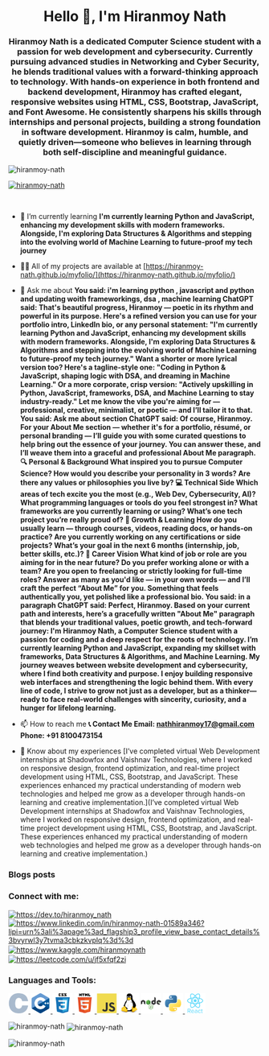 <h1 align="center">Hello 👋, I'm Hiranmoy Nath</h1>
<h3 align="center">Hiranmoy Nath is a dedicated Computer Science student with a passion for web development and cybersecurity. Currently pursuing advanced studies in Networking and Cyber Security, he blends traditional values with a forward-thinking approach to technology. With hands-on experience in both frontend and backend development, Hiranmoy has crafted elegant, responsive websites using HTML, CSS, Bootstrap, JavaScript, and Font Awesome. He consistently sharpens his skills through internships and personal projects, building a strong foundation in software development. Hiranmoy is calm, humble, and quietly driven—someone who believes in learning through both self-discipline and meaningful guidance.</h3>

<p align="left"> <img src="https://komarev.com/ghpvc/?username=hiranmoy-nath&label=Profile%20views&color=0e75b6&style=flat" alt="hiranmoy-nath" /> </p>

<p align="left"> <a href="https://github.com/ryo-ma/github-profile-trophy"><img src="https://github-profile-trophy.vercel.app/?username=hiranmoy-nath" alt="hiranmoy-nath" /></a> </p>

<p align="left"> <a href="https://twitter.com/" target="blank"><img src="https://img.shields.io/twitter/follow/?logo=twitter&style=for-the-badge" alt="" /></a> </p>

- 🌱 I’m currently learning **I'm currently learning Python and JavaScript, enhancing my development skills with modern frameworks. Alongside, I'm exploring Data Structures & Algorithms and stepping into the evolving world of Machine Learning to future-proof my tech journey**

- 👨‍💻 All of my projects are available at [https://hiranmoy-nath.github.io/myfolio/](https://hiranmoy-nath.github.io/myfolio/)

- 💬 Ask me about **You said: i'm learning python , javascript and python and updating woith frameworkings, dsa , machine learning ChatGPT said: That's beautiful progress, Hiranmoy — poetic in its rhythm and powerful in its purpose. Here's a refined version you can use for your portfolio intro, LinkedIn bio, or any personal statement: "I'm currently learning Python and JavaScript, enhancing my development skills with modern frameworks. Alongside, I'm exploring Data Structures & Algorithms and stepping into the evolving world of Machine Learning to future-proof my tech journey." Want a shorter or more lyrical version too? Here's a tagline-style one: "Coding in Python & JavaScript, shaping logic with DSA, and dreaming in Machine Learning." Or a more corporate, crisp version: "Actively upskilling in Python, JavaScript, frameworks, DSA, and Machine Learning to stay industry-ready." Let me know the vibe you're aiming for — professional, creative, minimalist, or poetic — and I’ll tailor it to that. You said: Ask me about section ChatGPT said: Of course, Hiranmoy. For your About Me section — whether it's for a portfolio, résumé, or personal branding — I’ll guide you with some curated questions to help bring out the essence of your journey. You can answer these, and I’ll weave them into a graceful and professional About Me paragraph. 🔍 Personal & Background What inspired you to pursue Computer Science? How would you describe your personality in 3 words? Are there any values or philosophies you live by? 💻 Technical Side Which areas of tech excite you the most (e.g., Web Dev, Cybersecurity, AI)? What programming languages or tools do you feel strongest in? What frameworks are you currently learning or using? What’s one tech project you’re really proud of? 🌱 Growth & Learning How do you usually learn — through courses, videos, reading docs, or hands-on practice? Are you currently working on any certifications or side projects? What’s your goal in the next 6 months (internship, job, better skills, etc.)? 💼 Career Vision What kind of job or role are you aiming for in the near future? Do you prefer working alone or with a team? Are you open to freelancing or strictly looking for full-time roles? Answer as many as you'd like — in your own words — and I’ll craft the perfect “About Me” for you. Something that feels authentically you, yet polished like a professional bio. You said: in a paragraph ChatGPT said: Perfect, Hiranmoy. Based on your current path and interests, here’s a gracefully written "About Me" paragraph that blends your traditional values, poetic growth, and tech-forward journey: I'm Hiranmoy Nath, a Computer Science student with a passion for coding and a deep respect for the roots of technology. I’m currently learning Python and JavaScript, expanding my skillset with frameworks, Data Structures & Algorithms, and Machine Learning. My journey weaves between website development and cybersecurity, where I find both creativity and purpose. I enjoy building responsive web interfaces and strengthening the logic behind them. With every line of code, I strive to grow not just as a developer, but as a thinker—ready to face real-world challenges with sincerity, curiosity, and a hunger for lifelong learning.**

- 📫 How to reach me **📞 Contact Me Email: nathhiranmoy17@gmail.com Phone: +91 8100473154**

- 📄 Know about my experiences [I’ve completed virtual Web Development internships at Shadowfox and Vaishnav Technologies, where I worked on responsive design, frontend optimization, and real-time project development using HTML, CSS, Bootstrap, and JavaScript. These experiences enhanced my practical understanding of modern web technologies and helped me grow as a developer through hands-on learning and creative implementation.](I’ve completed virtual Web Development internships at Shadowfox and Vaishnav Technologies, where I worked on responsive design, frontend optimization, and real-time project development using HTML, CSS, Bootstrap, and JavaScript. These experiences enhanced my practical understanding of modern web technologies and helped me grow as a developer through hands-on learning and creative implementation.)

### Blogs posts
<!-- BLOG-POST-LIST:START -->
<!-- BLOG-POST-LIST:END -->

<h3 align="left">Connect with me:</h3>
<p align="left">
<a href="https://dev.to/https://dev.to/hiranmoy_nath" target="blank"><img align="center" src="https://raw.githubusercontent.com/rahuldkjain/github-profile-readme-generator/master/src/images/icons/Social/devto.svg" alt="https://dev.to/hiranmoy_nath" height="30" width="40" /></a>
<a href="https://linkedin.com/in/https://www.linkedin.com/in/hiranmoy-nath-01589a346?lipi=urn%3ali%3apage%3ad_flagship3_profile_view_base_contact_details%3bvyrwl3y7tvma3cbkzkvplq%3d%3d" target="blank"><img align="center" src="https://raw.githubusercontent.com/rahuldkjain/github-profile-readme-generator/master/src/images/icons/Social/linked-in-alt.svg" alt="https://www.linkedin.com/in/hiranmoy-nath-01589a346?lipi=urn%3ali%3apage%3ad_flagship3_profile_view_base_contact_details%3bvyrwl3y7tvma3cbkzkvplq%3d%3d" height="30" width="40" /></a>
<a href="https://kaggle.com/https://www.kaggle.com/hiranmoynath" target="blank"><img align="center" src="https://raw.githubusercontent.com/rahuldkjain/github-profile-readme-generator/master/src/images/icons/Social/kaggle.svg" alt="https://www.kaggle.com/hiranmoynath" height="30" width="40" /></a>
<a href="https://www.leetcode.com/https://leetcode.com/u/jf5xfqf2zi" target="blank"><img align="center" src="https://raw.githubusercontent.com/rahuldkjain/github-profile-readme-generator/master/src/images/icons/Social/leet-code.svg" alt="https://leetcode.com/u/jf5xfqf2zi" height="30" width="40" /></a>
</p>

<h3 align="left">Languages and Tools:</h3>
<p align="left"> <a href="https://www.cprogramming.com/" target="_blank" rel="noreferrer"> <img src="https://raw.githubusercontent.com/devicons/devicon/master/icons/c/c-original.svg" alt="c" width="40" height="40"/> </a> <a href="https://www.w3schools.com/cpp/" target="_blank" rel="noreferrer"> <img src="https://raw.githubusercontent.com/devicons/devicon/master/icons/cplusplus/cplusplus-original.svg" alt="cplusplus" width="40" height="40"/> </a> <a href="https://www.w3schools.com/css/" target="_blank" rel="noreferrer"> <img src="https://raw.githubusercontent.com/devicons/devicon/master/icons/css3/css3-original-wordmark.svg" alt="css3" width="40" height="40"/> </a> <a href="https://www.w3.org/html/" target="_blank" rel="noreferrer"> <img src="https://raw.githubusercontent.com/devicons/devicon/master/icons/html5/html5-original-wordmark.svg" alt="html5" width="40" height="40"/> </a> <a href="https://developer.mozilla.org/en-US/docs/Web/JavaScript" target="_blank" rel="noreferrer"> <img src="https://raw.githubusercontent.com/devicons/devicon/master/icons/javascript/javascript-original.svg" alt="javascript" width="40" height="40"/> </a> <a href="https://www.linux.org/" target="_blank" rel="noreferrer"> <img src="https://raw.githubusercontent.com/devicons/devicon/master/icons/linux/linux-original.svg" alt="linux" width="40" height="40"/> </a> <a href="https://nodejs.org" target="_blank" rel="noreferrer"> <img src="https://raw.githubusercontent.com/devicons/devicon/master/icons/nodejs/nodejs-original-wordmark.svg" alt="nodejs" width="40" height="40"/> </a> <a href="https://www.python.org" target="_blank" rel="noreferrer"> <img src="https://raw.githubusercontent.com/devicons/devicon/master/icons/python/python-original.svg" alt="python" width="40" height="40"/> </a> <a href="https://reactjs.org/" target="_blank" rel="noreferrer"> <img src="https://raw.githubusercontent.com/devicons/devicon/master/icons/react/react-original-wordmark.svg" alt="react" width="40" height="40"/> </a> </p>

<p><img align="left" src="https://github-readme-stats.vercel.app/api/top-langs?username=hiranmoy-nath&show_icons=true&locale=en&layout=compact" alt="hiranmoy-nath" /></p>

<p>&nbsp;<img align="center" src="https://github-readme-stats.vercel.app/api?username=hiranmoy-nath&show_icons=true&locale=en" alt="hiranmoy-nath" /></p>

<p><img align="center" src="https://github-readme-streak-stats.herokuapp.com/?user=hiranmoy-nath&" alt="hiranmoy-nath" /></p>
